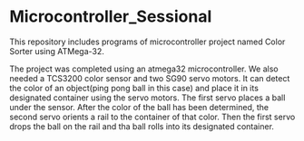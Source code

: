 # Microcontroller_Sessional
This repository includes programs of microcontroller project named Color Sorter using ATMega-32.

The project was completed using an atmega32 microcontroller. We also needed a TCS3200 color sensor and two SG90 servo motors. It can detect the color of an object(ping pong ball in this case) and place it in its designated container using the servo motors. The first servo places a ball under the sensor. After the color of the ball has been determined, the second servo orients a rail to the container of that color. Then the first servo drops the ball on the rail and tha ball rolls into its designated container.
